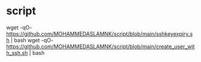# script

wget -qO- https://github.com/MOHAMMEDASLAMNK/script/blob/main/sshkeyexpiry.sh | bash 
wget -qO- https://github.com/MOHAMMEDASLAMNK/script/blob/main/create_user_with_ssh.sh | bash 
